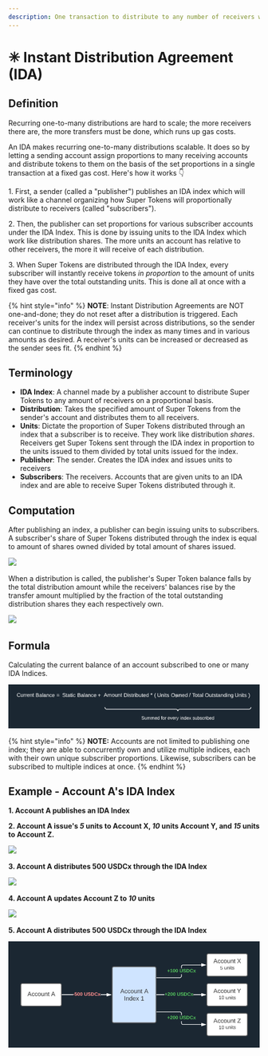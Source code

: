```yaml
---
description: One transaction to distribute to any number of receivers with a fixed gas cost
---
```


# ✳ Instant Distribution Agreement (IDA)

## **Definition**

Recurring one-to-many distributions are hard to scale; the more receivers there are, the more transfers must be done, which runs up gas costs.

An IDA makes recurring one-to-many distributions scalable. It does so by letting a sending account assign proportions to many receiving accounts and distribute tokens to them on the basis of the set proportions in a single transaction at a fixed gas cost. Here's how it works 👇

1\. First, a sender (called a "publisher") publishes an IDA index which will work like a channel organizing how Super Tokens will proportionally distribute to receivers (called "subscribers").

2\. Then, the publisher can set proportions for various subscriber accounts under the IDA Index. This is done by issuing units to the IDA Index which work like distribution shares. The more units an account has relative to other receivers, the more it will receive of each distribution.

3\. When Super Tokens are distributed through the IDA Index, every subscriber will instantly receive tokens _in proportion_ to the amount of units they have over the total outstanding units. This is done all at once with a fixed gas cost.

{% hint style="info" %}
**NOTE**: Instant Distribution Agreements are NOT one-and-done; they do not reset after a distribution is triggered. Each receiver's units for the index will persist across distributions, so the sender can continue to distribute through the index as many times and in various amounts as desired. A receiver's units can be increased or decreased as the sender sees fit.
{% endhint %}

## **Terminology**

* **IDA Index**: A channel made by a publisher account to distribute Super Tokens to any amount of receivers on a proportional basis.
* **Distribution**: Takes the specified amount of Super Tokens from the sender's account and distributes them to all receivers.
* **Units**: Dictate the proportion of Super Tokens distributed through an index that a subscriber is to receive. They work like distribution _shares_. Receivers get Super Tokens sent through the IDA index in proportion to the units issued to them divided by total units issued for the index.&#x20;
* **Publisher**: The sender. Creates the IDA index and issues units to receivers
* **Subscribers**: The receivers. Accounts that are given units to an IDA index and are able to receive Super Tokens distributed through it.

## **Computation**

After publishing an index, a publisher can begin issuing units to subscribers. A subscriber's share of Super Tokens distributed through the index is equal to amount of shares owned divided by total amount of shares issued.

![](<../../../.gitbook/assets/image (77).png>)

When a distribution is called, the publisher's Super Token balance falls by the total distribution amount while the receivers' balances rise by the transfer amount multiplied by the fraction of the total outstanding distribution shares they each respectively own.

![](<../../../.gitbook/assets/image (46).png>)

## **Formula**

Calculating the current balance of an account subscribed to one or many IDA Indices.&#x20;

![](<../../../.gitbook/assets/image (56).png>)

{% hint style="info" %}
**NOTE:** Accounts are not limited to publishing one index; they are able to concurrently own and utilize multiple indices, each with their own unique subscriber proportions. Likewise, subscribers can be subscribed to multiple indices at once.
{% endhint %}

## **Example - Account A's IDA Index**

**1. Account A publishes an IDA Index**

**2. Account A issue's **_**5**_** units to Account X, **_**10**_** units Account Y, and **_**15**_** units to Account Z.**

![](<../../../.gitbook/assets/image (55).png>)

**3. Account A distributes 500 USDCx through the IDA Index**

![](<../../../.gitbook/assets/image (51).png>)

**4. Account A updates Account Z to **_**10**_** units**

![](<../../../.gitbook/assets/image (34).png>)

**5. Account A distributes 500 USDCx through the IDA Index**

![](<../../../.gitbook/assets/image (73) (1).png>)

##
